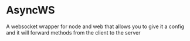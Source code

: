 # AsyncWS

A websocket wrapper for node and web that allows you to give it a config and it will forward methods from the client to the server